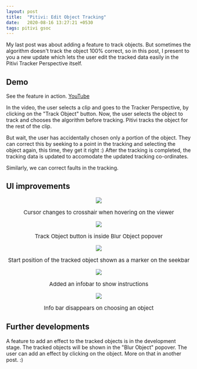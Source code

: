 ```yaml
---
layout: post
title:  "Pitivi: Edit Object Tracking"
date:   2020-08-16 13:27:21 +0530
tags: pitivi gsoc
---
```

My last post was about adding a feature to track objects.
But sometimes the algorithm doesn't track the object 100% correct, so in this post, I present to you a new update which lets the user edit the tracked data easily in the Pitivi Tracker Perspective itself.

## Demo
See the feature in action. [YouTube](https://youtu.be/T09VJ1ntwI4)

In the video, the user selects a clip and goes to the Tracker Perspective, by clicking on the "Track Object" button. Now, the user selects the object to track and chooses the algorithm before tracking. Pitivi tracks the object for the rest of the clip. 

But wait, the user has accidentally chosen only a portion of the object. They can correct this by seeking to a point in the tracking and selecting the object again, this time, they get it right :)
After the tracking is completed, the tracking data is updated to accomodate the updated tracking co-ordinates.

Similarly, we can correct faults in the tracking.

## UI improvements

<p align="center">
    <img src="{{ site.baseurl }}/assets/crosshair.png">
    <p style="font-size: 15px;" align="center"> Cursor changes to crosshair when hovering on the viewer</p>
</p>

<p align="center">
    <img src="{{ site.baseurl }}/assets/pitivi_blur_object.png">
    <p style="font-size: 15px;" align="center"> Track Object button is inside Blur Object popover</p>
</p>

<p align="center">
    <img src="{{ site.baseurl }}/assets/pitivi_edit_start_marker.png">
    <p style="font-size: 15px;" align="center"> Start position of the tracked object shown as a marker on the seekbar</p>
</p>

<p align="center">
    <img src="{{ site.baseurl }}/assets/pitivi_object_track_edit.png">
    <p style="font-size: 15px;" align="center"> Added an infobar to show instructions</p>
</p>

<p align="center">
    <img src="{{ site.baseurl }}/assets/pitivi_object_track_edit2.png">
    <p style="font-size: 15px;" align="center"> Info bar disappears on choosing an object</p>
</p>

## Further developments
A feature to add an effect to the tracked objects is in the development stage. The tracked objects will be shown in the "Blur Object" popover.
The user can add an effect by clicking on the object. More on that in another post. :)